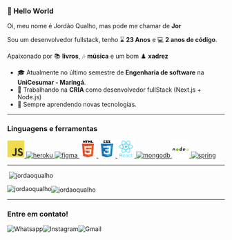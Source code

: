 ### 👋 Hello World

Oi, meu nome é Jordão Qualho, mas pode me chamar de **Jor**

Sou um desenvolvedor fullstack, tenho ⌛ **23 Anos** e 💻 **2 anos de código**. 

Apaixonado por 📚 **livros**, 🎶 **música**  e um bom ♟️ **xadrez**

* 🎓 Atualmente no último semestre de **Engenharia de software** na **UniCesumar - Maringá**.
* 💼 Trabalhando na **CRIA** como desenvolvedor fullStack (Next.js + Node.js)
* 🚀 Sempre aprendendo novas tecnologias.

----

### **Linguagens e ferramentas**  
<p align="left">
  <a href="https://developer.mozilla.org/en-US/docs/Web/JavaScript" target="_blank">
    <img src="https://raw.githubusercontent.com/devicons/devicon/master/icons/javascript/javascript-original.svg" alt="javascript" width="40" height="40" />
  </a>
  <a href="https://heroku.com" target="_blank">
    <img src="https://www.vectorlogo.zone/logos/heroku/heroku-icon.svg" alt="heroku" width="40" height="40" />
  </a>
  <a href="https://www.figma.com/" target="_blank">
    <img src="https://www.vectorlogo.zone/logos/figma/figma-icon.svg" alt="figma" width="40" height="40" />
  </a>
  <a href="https://www.w3.org/html/" target="_blank">
    <img src="https://raw.githubusercontent.com/devicons/devicon/master/icons/html5/html5-original-wordmark.svg" alt="html5" width="40" height="40" />
  </a>
  <a href="https://www.w3schools.com/css/" target="_blank">
    <img src="https://raw.githubusercontent.com/devicons/devicon/master/icons/css3/css3-original-wordmark.svg" alt="css3" width="40" height="40" />
  </a>
  <a href="https://reactjs.org/" target="_blank">
    <img src="https://raw.githubusercontent.com/devicons/devicon/master/icons/react/react-original-wordmark.svg" alt="react" width="40" height="40" />
  </a>
  <a href="https://cdn.jsdelivr.net/gh/devicons/devicon/icons/mongodb/mongodb-original-wordmark.svg" target="_blank">
    <img src="https://cdn.jsdelivr.net/gh/devicons/devicon/icons/mongodb/mongodb-original-wordmark.svg" alt="mongodb" width="40" height="40" />
  </a>
  <a href="https://nodejs.org" target="_blank">
    <img src="https://raw.githubusercontent.com/devicons/devicon/master/icons/nodejs/nodejs-original-wordmark.svg" alt="nodejs" width="40" height="40" />
  </a>
  <a href="https://nextjs.org/" target="_blank">
    <img src="https://cdn.jsdelivr.net/gh/devicons/devicon/icons/nextjs/nextjs-original-wordmark.svg" alt="spring" width="40" height="40" />
  </a>
</p>
  
---- 

<p>&nbsp;<img align="center" src="https://github-readme-stats.vercel.app/api?username=jordaoqualho&show_icons=true&locale=en" alt="jordaoqualho" /></p>
<p><img align="left" src="https://github-readme-stats.vercel.app/api/top-langs?username=jordaoqualho&show_icons=true&locale=en&layout=compact" alt="jordaoqualho" /></p>

<p><img align="center" src="https://github-readme-streak-stats.herokuapp.com/?user=jordaoqualho&" alt="jordaoqualho" /></p>

----

### **Entre em contato!**

<a target="_blank" href="https://api.whatsapp.com/send?phone=5544997000617">
  <img align="left" alt="Whatsapp"  src="https://img.shields.io/badge/WhatsApp-25D366?style=for-the-badge&logo=whatsapp&logoColor=white" />
</a>
<a target="_blank" href="https://www.instagram.com/jordaoqualho/">
  <img align="left" alt="Instagram" src="https://img.shields.io/badge/Instagram-E4405F?style=for-the-badge&logo=instagram&logoColor=white" />
</a>
<a target="_blank" href="mailto:jordaoqualho@gmail.com">
  <img align="left" alt="Gmail" src="https://img.shields.io/badge/Gmail-D14836?style=for-the-badge&logo=gmail&logoColor=white" />
</a>
</br>
